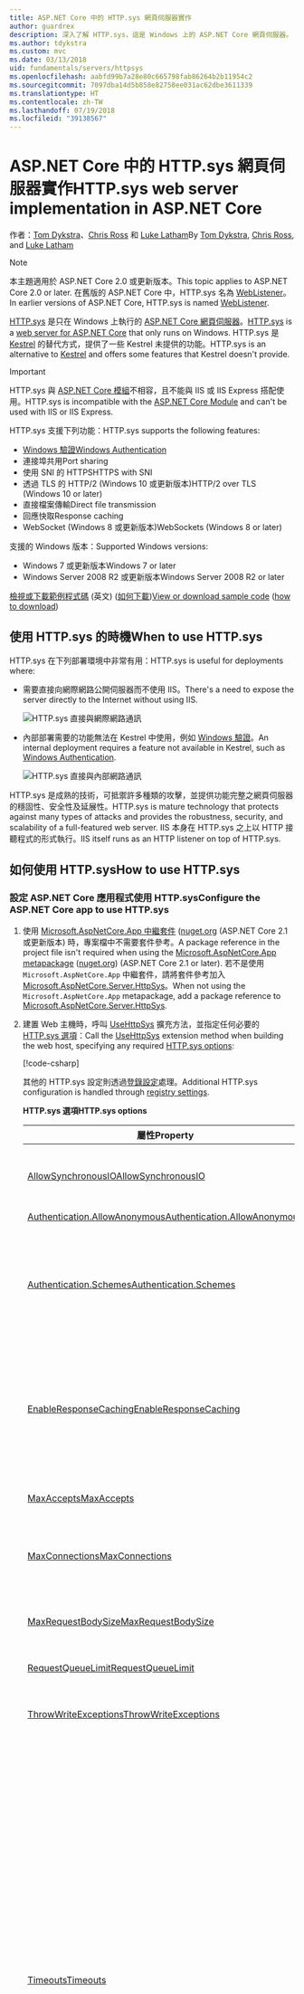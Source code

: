 ```yaml
---
title: ASP.NET Core 中的 HTTP.sys 網頁伺服器實作
author: guardrex
description: 深入了解 HTTP.sys，這是 Windows 上的 ASP.NET Core 網頁伺服器。 HTTP.sys 建置在 HTTP.sys 核心模式驅動程式之上，是 Kestrel 的替代方式，可以用來直接連線到網際網路而不使用 IIS。
ms.author: tdykstra
ms.custom: mvc
ms.date: 03/13/2018
uid: fundamentals/servers/httpsys
ms.openlocfilehash: aabfd99b7a28e80c665798fab86264b2b11954c2
ms.sourcegitcommit: 7097dba14d5b858e82758ee031ac62dbe3611339
ms.translationtype: HT
ms.contentlocale: zh-TW
ms.lasthandoff: 07/19/2018
ms.locfileid: "39138567"
---
```

# <a name="httpsys-web-server-implementation-in-aspnet-core"></a><span data-ttu-id="5b22e-104">ASP.NET Core 中的 HTTP.sys 網頁伺服器實作</span><span class="sxs-lookup"><span data-stu-id="5b22e-104">HTTP.sys web server implementation in ASP.NET Core</span></span>

<span data-ttu-id="5b22e-105">作者：[Tom Dykstra](https://github.com/tdykstra)、[Chris Ross](https://github.com/Tratcher) 和 [Luke Latham](https://github.com/guardrex)</span><span class="sxs-lookup"><span data-stu-id="5b22e-105">By [Tom Dykstra](https://github.com/tdykstra), [Chris Ross](https://github.com/Tratcher), and [Luke Latham](https://github.com/guardrex)</span></span>

> [!NOTE]
> <span data-ttu-id="5b22e-106">本主題適用於 ASP.NET Core 2.0 或更新版本。</span><span class="sxs-lookup"><span data-stu-id="5b22e-106">This topic applies to ASP.NET Core 2.0 or later.</span></span> <span data-ttu-id="5b22e-107">在舊版的 ASP.NET Core 中，HTTP.sys 名為 [WebListener](xref:fundamentals/servers/weblistener)。</span><span class="sxs-lookup"><span data-stu-id="5b22e-107">In earlier versions of ASP.NET Core, HTTP.sys is named [WebListener](xref:fundamentals/servers/weblistener).</span></span>

<span data-ttu-id="5b22e-108">[HTTP.sys](/iis/get-started/introduction-to-iis/introduction-to-iis-architecture#hypertext-transfer-protocol-stack-httpsys) 是只在 Windows 上執行的 [ASP.NET Core 網頁伺服器](xref:fundamentals/servers/index)。</span><span class="sxs-lookup"><span data-stu-id="5b22e-108">[HTTP.sys](/iis/get-started/introduction-to-iis/introduction-to-iis-architecture#hypertext-transfer-protocol-stack-httpsys) is a [web server for ASP.NET Core](xref:fundamentals/servers/index) that only runs on Windows.</span></span> <span data-ttu-id="5b22e-109">HTTP.sys 是 [Kestrel](xref:fundamentals/servers/kestrel) 的替代方式，提供了一些 Kestrel 未提供的功能。</span><span class="sxs-lookup"><span data-stu-id="5b22e-109">HTTP.sys is an alternative to [Kestrel](xref:fundamentals/servers/kestrel) and offers some features that Kestrel doesn't provide.</span></span>

> [!IMPORTANT]
> <span data-ttu-id="5b22e-110">HTTP.sys 與 [ASP.NET Core 模組](xref:fundamentals/servers/aspnet-core-module)不相容，且不能與 IIS 或 IIS Express 搭配使用。</span><span class="sxs-lookup"><span data-stu-id="5b22e-110">HTTP.sys is incompatible with the [ASP.NET Core Module](xref:fundamentals/servers/aspnet-core-module) and can't be used with IIS or IIS Express.</span></span>

<span data-ttu-id="5b22e-111">HTTP.sys 支援下列功能：</span><span class="sxs-lookup"><span data-stu-id="5b22e-111">HTTP.sys supports the following features:</span></span>

* [<span data-ttu-id="5b22e-112">Windows 驗證</span><span class="sxs-lookup"><span data-stu-id="5b22e-112">Windows Authentication</span></span>](xref:security/authentication/windowsauth)
* <span data-ttu-id="5b22e-113">連接埠共用</span><span class="sxs-lookup"><span data-stu-id="5b22e-113">Port sharing</span></span>
* <span data-ttu-id="5b22e-114">使用 SNI 的 HTTPS</span><span class="sxs-lookup"><span data-stu-id="5b22e-114">HTTPS with SNI</span></span>
* <span data-ttu-id="5b22e-115">透過 TLS 的 HTTP/2 (Windows 10 或更新版本)</span><span class="sxs-lookup"><span data-stu-id="5b22e-115">HTTP/2 over TLS (Windows 10 or later)</span></span>
* <span data-ttu-id="5b22e-116">直接檔案傳輸</span><span class="sxs-lookup"><span data-stu-id="5b22e-116">Direct file transmission</span></span>
* <span data-ttu-id="5b22e-117">回應快取</span><span class="sxs-lookup"><span data-stu-id="5b22e-117">Response caching</span></span>
* <span data-ttu-id="5b22e-118">WebSocket (Windows 8 或更新版本)</span><span class="sxs-lookup"><span data-stu-id="5b22e-118">WebSockets (Windows 8 or later)</span></span>

<span data-ttu-id="5b22e-119">支援的 Windows 版本：</span><span class="sxs-lookup"><span data-stu-id="5b22e-119">Supported Windows versions:</span></span>

* <span data-ttu-id="5b22e-120">Windows 7 或更新版本</span><span class="sxs-lookup"><span data-stu-id="5b22e-120">Windows 7 or later</span></span>
* <span data-ttu-id="5b22e-121">Windows Server 2008 R2 或更新版本</span><span class="sxs-lookup"><span data-stu-id="5b22e-121">Windows Server 2008 R2 or later</span></span>

<span data-ttu-id="5b22e-122">[檢視或下載範例程式碼](https://github.com/aspnet/Docs/tree/master/aspnetcore/fundamentals/servers/httpsys/sample) \(英文\) ([如何下載](xref:tutorials/index#how-to-download-a-sample))</span><span class="sxs-lookup"><span data-stu-id="5b22e-122">[View or download sample code](https://github.com/aspnet/Docs/tree/master/aspnetcore/fundamentals/servers/httpsys/sample) ([how to download](xref:tutorials/index#how-to-download-a-sample))</span></span>

## <a name="when-to-use-httpsys"></a><span data-ttu-id="5b22e-123">使用 HTTP.sys 的時機</span><span class="sxs-lookup"><span data-stu-id="5b22e-123">When to use HTTP.sys</span></span>

<span data-ttu-id="5b22e-124">HTTP.sys 在下列部署環境中非常有用：</span><span class="sxs-lookup"><span data-stu-id="5b22e-124">HTTP.sys is useful for deployments where:</span></span>

* <span data-ttu-id="5b22e-125">需要直接向網際網路公開伺服器而不使用 IIS。</span><span class="sxs-lookup"><span data-stu-id="5b22e-125">There's a need to expose the server directly to the Internet without using IIS.</span></span>

  ![HTTP.sys 直接與網際網路通訊](httpsys/_static/httpsys-to-internet.png)

* <span data-ttu-id="5b22e-127">內部部署需要的功能無法在 Kestrel 中使用，例如 [Windows 驗證](xref:security/authentication/windowsauth)。</span><span class="sxs-lookup"><span data-stu-id="5b22e-127">An internal deployment requires a feature not available in Kestrel, such as [Windows Authentication](xref:security/authentication/windowsauth).</span></span>

  ![HTTP.sys 直接與內部網路通訊](httpsys/_static/httpsys-to-internal.png)

<span data-ttu-id="5b22e-129">HTTP.sys 是成熟的技術，可抵禦許多種類的攻擊，並提供功能完整之網頁伺服器的穩固性、安全性及延展性。</span><span class="sxs-lookup"><span data-stu-id="5b22e-129">HTTP.sys is mature technology that protects against many types of attacks and provides the robustness, security, and scalability of a full-featured web server.</span></span> <span data-ttu-id="5b22e-130">IIS 本身在 HTTP.sys 之上以 HTTP 接聽程式的形式執行。</span><span class="sxs-lookup"><span data-stu-id="5b22e-130">IIS itself runs as an HTTP listener on top of HTTP.sys.</span></span> 

## <a name="how-to-use-httpsys"></a><span data-ttu-id="5b22e-131">如何使用 HTTP.sys</span><span class="sxs-lookup"><span data-stu-id="5b22e-131">How to use HTTP.sys</span></span>

### <a name="configure-the-aspnet-core-app-to-use-httpsys"></a><span data-ttu-id="5b22e-132">設定 ASP.NET Core 應用程式使用 HTTP.sys</span><span class="sxs-lookup"><span data-stu-id="5b22e-132">Configure the ASP.NET Core app to use HTTP.sys</span></span>

1. <span data-ttu-id="5b22e-133">使用 [Microsoft.AspNetCore.App 中繼套件](xref:fundamentals/metapackage-app) ([nuget.org](https://www.nuget.org/packages/Microsoft.AspNetCore.App/) (ASP.NET Core 2.1 或更新版本) 時，專案檔中不需要套件參考。</span><span class="sxs-lookup"><span data-stu-id="5b22e-133">A package reference in the project file isn't required when using the [Microsoft.AspNetCore.App metapackage](xref:fundamentals/metapackage-app) ([nuget.org](https://www.nuget.org/packages/Microsoft.AspNetCore.App/)) (ASP.NET Core 2.1 or later).</span></span> <span data-ttu-id="5b22e-134">若不是使用 `Microsoft.AspNetCore.App` 中繼套件，請將套件參考加入 [Microsoft.AspNetCore.Server.HttpSys](https://www.nuget.org/packages/Microsoft.AspNetCore.Server.HttpSys/)。</span><span class="sxs-lookup"><span data-stu-id="5b22e-134">When not using the `Microsoft.AspNetCore.App` metapackage, add a package reference to [Microsoft.AspNetCore.Server.HttpSys](https://www.nuget.org/packages/Microsoft.AspNetCore.Server.HttpSys/).</span></span>

2. <span data-ttu-id="5b22e-135">建置 Web 主機時，呼叫 [UseHttpSys](/dotnet/api/microsoft.aspnetcore.hosting.webhostbuilderhttpsysextensions.usehttpsys) 擴充方法，並指定任何必要的 [HTTP.sys 選項](/dotnet/api/microsoft.aspnetcore.server.httpsys.httpsysoptions)：</span><span class="sxs-lookup"><span data-stu-id="5b22e-135">Call the [UseHttpSys](/dotnet/api/microsoft.aspnetcore.hosting.webhostbuilderhttpsysextensions.usehttpsys) extension method when building the web host, specifying any required [HTTP.sys options](/dotnet/api/microsoft.aspnetcore.server.httpsys.httpsysoptions):</span></span>

   [!code-csharp[](httpsys/sample/Program.cs?name=snippet1&highlight=4-12)]

   <span data-ttu-id="5b22e-136">其他的 HTTP.sys 設定則透過[登錄設定](https://support.microsoft.com/help/820129/http-sys-registry-settings-for-windows)處理。</span><span class="sxs-lookup"><span data-stu-id="5b22e-136">Additional HTTP.sys configuration is handled through [registry settings](https://support.microsoft.com/help/820129/http-sys-registry-settings-for-windows).</span></span>

   <span data-ttu-id="5b22e-137">**HTTP.sys 選項**</span><span class="sxs-lookup"><span data-stu-id="5b22e-137">**HTTP.sys options**</span></span>

   | <span data-ttu-id="5b22e-138">屬性</span><span class="sxs-lookup"><span data-stu-id="5b22e-138">Property</span></span> | <span data-ttu-id="5b22e-139">描述</span><span class="sxs-lookup"><span data-stu-id="5b22e-139">Description</span></span> | <span data-ttu-id="5b22e-140">預設</span><span class="sxs-lookup"><span data-stu-id="5b22e-140">Default</span></span> |
   | -------- | ----------- | :-----: |
   | [<span data-ttu-id="5b22e-141">AllowSynchronousIO</span><span class="sxs-lookup"><span data-stu-id="5b22e-141">AllowSynchronousIO</span></span>](/dotnet/api/microsoft.aspnetcore.server.httpsys.httpsysoptions.allowsynchronousio) | <span data-ttu-id="5b22e-142">控制是否允許 `HttpContext.Request.Body` 和 `HttpContext.Response.Body` 同步輸出/輸入。</span><span class="sxs-lookup"><span data-stu-id="5b22e-142">Control whether synchronous input/output is allowed for the `HttpContext.Request.Body` and `HttpContext.Response.Body`.</span></span> | `true` |
   | [<span data-ttu-id="5b22e-143">Authentication.AllowAnonymous</span><span class="sxs-lookup"><span data-stu-id="5b22e-143">Authentication.AllowAnonymous</span></span>](/dotnet/api/microsoft.aspnetcore.server.httpsys.authenticationmanager.allowanonymous) | <span data-ttu-id="5b22e-144">允許匿名要求。</span><span class="sxs-lookup"><span data-stu-id="5b22e-144">Allow anonymous requests.</span></span> | `true` |
   | [<span data-ttu-id="5b22e-145">Authentication.Schemes</span><span class="sxs-lookup"><span data-stu-id="5b22e-145">Authentication.Schemes</span></span>](/dotnet/api/microsoft.aspnetcore.server.httpsys.authenticationmanager.schemes) | <span data-ttu-id="5b22e-146">指定允許的驗證配置。</span><span class="sxs-lookup"><span data-stu-id="5b22e-146">Specify the allowed authentication schemes.</span></span> <span data-ttu-id="5b22e-147">處置接聽程式之前可隨時修改。</span><span class="sxs-lookup"><span data-stu-id="5b22e-147">May be modified at any time prior to disposing the listener.</span></span> <span data-ttu-id="5b22e-148">值是由 [AuthenticationSchemes enum](/dotnet/api/microsoft.aspnetcore.server.httpsys.authenticationschemes) 提供：`Basic`、`Kerberos`、`Negotiate`、`None` 和 `NTLM`。</span><span class="sxs-lookup"><span data-stu-id="5b22e-148">Values are provided by the [AuthenticationSchemes enum](/dotnet/api/microsoft.aspnetcore.server.httpsys.authenticationschemes): `Basic`, `Kerberos`, `Negotiate`, `None`, and `NTLM`.</span></span> | `None` |
   | [<span data-ttu-id="5b22e-149">EnableResponseCaching</span><span class="sxs-lookup"><span data-stu-id="5b22e-149">EnableResponseCaching</span></span>](/dotnet/api/microsoft.aspnetcore.server.httpsys.httpsysoptions.enableresponsecaching) | <span data-ttu-id="5b22e-150">針對含有合格標頭的回應嘗試[核心模式](/windows-hardware/drivers/gettingstarted/user-mode-and-kernel-mode)快取。</span><span class="sxs-lookup"><span data-stu-id="5b22e-150">Attempt [kernel-mode](/windows-hardware/drivers/gettingstarted/user-mode-and-kernel-mode) caching for responses with eligible headers.</span></span> <span data-ttu-id="5b22e-151">回應可能不包含 `Set-Cookie`、`Vary` 或 `Pragma` 標頭。</span><span class="sxs-lookup"><span data-stu-id="5b22e-151">The response may not include `Set-Cookie`, `Vary`, or `Pragma` headers.</span></span> <span data-ttu-id="5b22e-152">它必須包含為 `public` 的 `Cache-Control` 標頭，且有 `shared-max-age` 或 `max-age` 值，或是 `Expires` 標頭。</span><span class="sxs-lookup"><span data-stu-id="5b22e-152">It must include a `Cache-Control` header that's `public` and either a `shared-max-age` or `max-age` value, or an `Expires` header.</span></span> | `true` |
   | [<span data-ttu-id="5b22e-153">MaxAccepts</span><span class="sxs-lookup"><span data-stu-id="5b22e-153">MaxAccepts</span></span>](/dotnet/api/microsoft.aspnetcore.server.httpsys.httpsysoptions.maxaccepts) | <span data-ttu-id="5b22e-154">可同時接受的數目上限。</span><span class="sxs-lookup"><span data-stu-id="5b22e-154">The maximum number of concurrent accepts.</span></span> | <span data-ttu-id="5b22e-155">5 &times; [Environment.<br>ProcessorCount](/dotnet/api/system.environment.processorcount)</span><span class="sxs-lookup"><span data-stu-id="5b22e-155">5 &times; [Environment.<br>ProcessorCount](/dotnet/api/system.environment.processorcount)</span></span> |
   | [<span data-ttu-id="5b22e-156">MaxConnections</span><span class="sxs-lookup"><span data-stu-id="5b22e-156">MaxConnections</span></span>](/dotnet/api/microsoft.aspnetcore.server.httpsys.httpsysoptions.maxconnections) | <span data-ttu-id="5b22e-157">可接受的同時連線數量上限。</span><span class="sxs-lookup"><span data-stu-id="5b22e-157">The maximum number of concurrent connections to accept.</span></span> <span data-ttu-id="5b22e-158">使用 `-1` 為無限多個。</span><span class="sxs-lookup"><span data-stu-id="5b22e-158">Use `-1` for infinite.</span></span> <span data-ttu-id="5b22e-159">使用 `null` 以使用登錄之整個電腦的設定。</span><span class="sxs-lookup"><span data-stu-id="5b22e-159">Use `null` to use the registry's machine-wide setting.</span></span> | `null`<br><span data-ttu-id="5b22e-160">(無限制)</span><span class="sxs-lookup"><span data-stu-id="5b22e-160">(unlimited)</span></span> |
   | [<span data-ttu-id="5b22e-161">MaxRequestBodySize</span><span class="sxs-lookup"><span data-stu-id="5b22e-161">MaxRequestBodySize</span></span>](/dotnet/api/microsoft.aspnetcore.server.httpsys.httpsysoptions.maxrequestbodysize) | <span data-ttu-id="5b22e-162">請參閱 <a href="#maxrequestbodysize">MaxRequestBodySize</a> 小節。</span><span class="sxs-lookup"><span data-stu-id="5b22e-162">See the <a href="#maxrequestbodysize">MaxRequestBodySize</a> section.</span></span> | <span data-ttu-id="5b22e-163">30000000 位元組</span><span class="sxs-lookup"><span data-stu-id="5b22e-163">30000000 bytes</span></span><br><span data-ttu-id="5b22e-164">(~28.6 MB)</span><span class="sxs-lookup"><span data-stu-id="5b22e-164">(~28.6 MB)</span></span> |
   | [<span data-ttu-id="5b22e-165">RequestQueueLimit</span><span class="sxs-lookup"><span data-stu-id="5b22e-165">RequestQueueLimit</span></span>](/dotnet/api/microsoft.aspnetcore.server.httpsys.httpsysoptions.requestqueuelimit) | <span data-ttu-id="5b22e-166">可以加入佇列的最大要求數目。</span><span class="sxs-lookup"><span data-stu-id="5b22e-166">The maximum number of requests that can be queued.</span></span> | <span data-ttu-id="5b22e-167">1000</span><span class="sxs-lookup"><span data-stu-id="5b22e-167">1000</span></span> |
   | [<span data-ttu-id="5b22e-168">ThrowWriteExceptions</span><span class="sxs-lookup"><span data-stu-id="5b22e-168">ThrowWriteExceptions</span></span>](/dotnet/api/microsoft.aspnetcore.server.httpsys.httpsysoptions.throwwriteexceptions) | <span data-ttu-id="5b22e-169">指出若回應本文因為用戶端中斷連線而寫入失敗時，應擲回例外狀況或正常完成。</span><span class="sxs-lookup"><span data-stu-id="5b22e-169">Indicate if response body writes that fail due to client disconnects should throw exceptions or complete normally.</span></span> | `false`<br><span data-ttu-id="5b22e-170">(正常完成)</span><span class="sxs-lookup"><span data-stu-id="5b22e-170">(complete normally)</span></span> |
   | [<span data-ttu-id="5b22e-171">Timeouts</span><span class="sxs-lookup"><span data-stu-id="5b22e-171">Timeouts</span></span>](/dotnet/api/microsoft.aspnetcore.server.httpsys.httpsysoptions.timeouts) | <span data-ttu-id="5b22e-172">公開 HTTP.sys [TimeoutManager](/dotnet/api/microsoft.aspnetcore.server.httpsys.timeoutmanager) 設定，這也可在登錄中設定。</span><span class="sxs-lookup"><span data-stu-id="5b22e-172">Expose the HTTP.sys [TimeoutManager](/dotnet/api/microsoft.aspnetcore.server.httpsys.timeoutmanager) configuration, which may also be configured in the registry.</span></span> <span data-ttu-id="5b22e-173">API 連結可提供包括預設值在內每個設定的詳細資訊：</span><span class="sxs-lookup"><span data-stu-id="5b22e-173">Follow the API links to learn more about each setting, including default values:</span></span><ul><li><span data-ttu-id="5b22e-174">[TimeoutManager.DrainEntityBody](/dotnet/api/microsoft.aspnetcore.server.httpsys.timeoutmanager.drainentitybody) &ndash; HTTP 伺服器 API 清空持續連線上實體內容的允許時間。</span><span class="sxs-lookup"><span data-stu-id="5b22e-174">[TimeoutManager.DrainEntityBody](/dotnet/api/microsoft.aspnetcore.server.httpsys.timeoutmanager.drainentitybody) &ndash; Time allowed for the HTTP Server API to drain the entity body on a Keep-Alive connection.</span></span></li><li><span data-ttu-id="5b22e-175">[TimeoutManager.EntityBody](/dotnet/api/microsoft.aspnetcore.server.httpsys.timeoutmanager.entitybody) &ndash; 要求實體內容到達的允許時間。</span><span class="sxs-lookup"><span data-stu-id="5b22e-175">[TimeoutManager.EntityBody](/dotnet/api/microsoft.aspnetcore.server.httpsys.timeoutmanager.entitybody) &ndash; Time allowed for the request entity body to arrive.</span></span></li><li><span data-ttu-id="5b22e-176">[TimeoutManager.HeaderWait](/dotnet/api/microsoft.aspnetcore.server.httpsys.timeoutmanager.headerwait) &ndash; HTTP 伺服器 API 剖析要求標頭的允許時間。</span><span class="sxs-lookup"><span data-stu-id="5b22e-176">[TimeoutManager.HeaderWait](/dotnet/api/microsoft.aspnetcore.server.httpsys.timeoutmanager.headerwait) &ndash; Time allowed for the HTTP Server API to parse the request header.</span></span></li><li><span data-ttu-id="5b22e-177">[TimeoutManager.IdleConnection](/dotnet/api/microsoft.aspnetcore.server.httpsys.timeoutmanager.idleconnection) &ndash; 允許連線閒置的時間。</span><span class="sxs-lookup"><span data-stu-id="5b22e-177">[TimeoutManager.IdleConnection](/dotnet/api/microsoft.aspnetcore.server.httpsys.timeoutmanager.idleconnection) &ndash; Time allowed for an idle connection.</span></span></li><li><span data-ttu-id="5b22e-178">[TimeoutManager.MinSendBytesPerSecond](/dotnet/api/microsoft.aspnetcore.server.httpsys.timeoutmanager.minsendbytespersecond) &ndash; 回應的最低傳送速率。</span><span class="sxs-lookup"><span data-stu-id="5b22e-178">[TimeoutManager.MinSendBytesPerSecond](/dotnet/api/microsoft.aspnetcore.server.httpsys.timeoutmanager.minsendbytespersecond) &ndash; The minimum send rate for the response.</span></span></li><li><span data-ttu-id="5b22e-179">[TimeoutManager.RequestQueue](/dotnet/api/microsoft.aspnetcore.server.httpsys.timeoutmanager.requestqueue) &ndash; 在應用程式 擷取要求之前，將要求保留於要求佇列中的允許時間。</span><span class="sxs-lookup"><span data-stu-id="5b22e-179">[TimeoutManager.RequestQueue](/dotnet/api/microsoft.aspnetcore.server.httpsys.timeoutmanager.requestqueue) &ndash; Time allowed for the request to remain in the request queue before the app picks it up.</span></span></li></ul> |  |
   | [<span data-ttu-id="5b22e-180">UrlPrefixes</span><span class="sxs-lookup"><span data-stu-id="5b22e-180">UrlPrefixes</span></span>](/dotnet/api/microsoft.aspnetcore.server.httpsys.httpsysoptions.urlprefixes) | <span data-ttu-id="5b22e-181">指定 [UrlPrefixCollection](/dotnet/api/microsoft.aspnetcore.server.httpsys.urlprefixcollection) 以向 HTTP.sys 註冊。</span><span class="sxs-lookup"><span data-stu-id="5b22e-181">Specify the [UrlPrefixCollection](/dotnet/api/microsoft.aspnetcore.server.httpsys.urlprefixcollection) to register with HTTP.sys.</span></span> <span data-ttu-id="5b22e-182">最實用的是 [UrlPrefixCollection.Add](/dotnet/api/microsoft.aspnetcore.server.httpsys.urlprefixcollection.add)，可用來將前置詞加入集合。</span><span class="sxs-lookup"><span data-stu-id="5b22e-182">The most useful is [UrlPrefixCollection.Add](/dotnet/api/microsoft.aspnetcore.server.httpsys.urlprefixcollection.add), which is used to add a prefix to the collection.</span></span> <span data-ttu-id="5b22e-183">處置接聽程式之前可隨時修改這些內容。</span><span class="sxs-lookup"><span data-stu-id="5b22e-183">These may be modified at any time prior to disposing the listener.</span></span> |  |

   <a name="maxrequestbodysize"></a>
   <span data-ttu-id="5b22e-184">**MaxRequestBodySize**</span><span class="sxs-lookup"><span data-stu-id="5b22e-184">**MaxRequestBodySize**</span></span>

   <span data-ttu-id="5b22e-185">任何要求所允許的大小上限 (以位元組為單位)。</span><span class="sxs-lookup"><span data-stu-id="5b22e-185">The maximum allowed size of any request body in bytes.</span></span> <span data-ttu-id="5b22e-186">當設定為 `null` 時，要求主體大小上限為無限制。</span><span class="sxs-lookup"><span data-stu-id="5b22e-186">When set to `null`, the maximum request body size is unlimited.</span></span> <span data-ttu-id="5b22e-187">此限制對升級連線不會有任何影響，因為其一律為無限制。</span><span class="sxs-lookup"><span data-stu-id="5b22e-187">This limit has no effect on upgraded connections, which are always unlimited.</span></span>

   <span data-ttu-id="5b22e-188">在 ASP.NET Core MVC 應用程式中針對單一 `IActionResult` 覆寫限制的建議方法，是在動作方法上使用 [RequestSizeLimitAttribute](/dotnet/api/microsoft.aspnetcore.mvc.requestsizelimitattribute) 屬性：</span><span class="sxs-lookup"><span data-stu-id="5b22e-188">The recommended method to override the limit in an ASP.NET Core MVC app for a single `IActionResult` is to use the [RequestSizeLimitAttribute](/dotnet/api/microsoft.aspnetcore.mvc.requestsizelimitattribute) attribute on an action method:</span></span>

   ```csharp
   [RequestSizeLimit(100000000)]
   public IActionResult MyActionMethod()
   ```

   <span data-ttu-id="5b22e-189">如果應用程式已開始讀取要求之後，才嘗試設定要求的限制，則會擲回例外狀況。</span><span class="sxs-lookup"><span data-stu-id="5b22e-189">An exception is thrown if the app attempts to configure the limit on a request after the app has started reading the request.</span></span> <span data-ttu-id="5b22e-190">`IsReadOnly` 屬性可用來指出 `MaxRequestBodySize` 屬性是否處於唯讀狀態，代表要設定限制已經太遲。</span><span class="sxs-lookup"><span data-stu-id="5b22e-190">An `IsReadOnly` property can be used to indicate if the `MaxRequestBodySize` property is in a read-only state, meaning it's too late to configure the limit.</span></span>

   <span data-ttu-id="5b22e-191">如果應用程式應針對每個要求覆寫 [MaxRequestBodySize](/dotnet/api/microsoft.aspnetcore.server.httpsys.httpsysoptions.maxrequestbodysize)，則使用 [IHttpMaxRequestBodySizeFeature](/dotnet/api/microsoft.aspnetcore.http.features.ihttpmaxrequestbodysizefeature)：</span><span class="sxs-lookup"><span data-stu-id="5b22e-191">If the app should override [MaxRequestBodySize](/dotnet/api/microsoft.aspnetcore.server.httpsys.httpsysoptions.maxrequestbodysize) per-request, use the [IHttpMaxRequestBodySizeFeature](/dotnet/api/microsoft.aspnetcore.http.features.ihttpmaxrequestbodysizefeature):</span></span>

   [!code-csharp[](httpsys/sample/Startup.cs?name=snippet1&highlight=6-7)]

3. <span data-ttu-id="5b22e-192">如果您使用 Visual Studio，請確定應用程式未設定為執行 IIS 或 IIS Express。</span><span class="sxs-lookup"><span data-stu-id="5b22e-192">If using Visual Studio, make sure the app isn't configured to run IIS or IIS Express.</span></span>

   <span data-ttu-id="5b22e-193">在 Visual Studio 中，預設啟動設定檔適用於 IIS Express。</span><span class="sxs-lookup"><span data-stu-id="5b22e-193">In Visual Studio, the default launch profile is for IIS Express.</span></span> <span data-ttu-id="5b22e-194">若要執行專案作為主控台應用程式，請手動變更選取的設定檔，如下列螢幕擷取畫面所示：</span><span class="sxs-lookup"><span data-stu-id="5b22e-194">To run the project as a console app, manually change the selected profile, as shown in the following screen shot:</span></span>

   ![選取主控台應用程式設定檔](httpsys/_static/vs-choose-profile.png)

### <a name="configure-windows-server"></a><span data-ttu-id="5b22e-196">設定 Windows Server</span><span class="sxs-lookup"><span data-stu-id="5b22e-196">Configure Windows Server</span></span>

1. <span data-ttu-id="5b22e-197">如果應用程式是[與架構相依的部署](/dotnet/core/deploying/#framework-dependent-deployments-fdd)，請安裝 .NET Core、.NET Framework 或兩者 (如果應用程式是以 .NET Framework 為目標的 .NET Core 應用程式)。</span><span class="sxs-lookup"><span data-stu-id="5b22e-197">If the app is a [framework-dependent deployment](/dotnet/core/deploying/#framework-dependent-deployments-fdd), install .NET Core, .NET Framework, or both (if the app is a .NET Core app targeting the .NET Framework).</span></span>

   * <span data-ttu-id="5b22e-198">**.NET Core** &ndash; 如果應用程式需要 .NET Core，請從 [.NET All Downloads](https://www.microsoft.com/net/download/all) (.NET 所有下載) 取得並執行 .NET Core 安裝程式。</span><span class="sxs-lookup"><span data-stu-id="5b22e-198">**.NET Core** &ndash; If the app requires .NET Core, obtain and run the .NET Core installer from [.NET All Downloads](https://www.microsoft.com/net/download/all).</span></span>
   * <span data-ttu-id="5b22e-199">**.NET Framework** &ndash; 如果應用程式要求 .NET Framework，請參閱 [.NET Framework：安裝指南](/dotnet/framework/install/)以尋找安裝指示。</span><span class="sxs-lookup"><span data-stu-id="5b22e-199">**.NET Framework** &ndash; If the app requires .NET Framework, see [.NET Framework: Installation guide](/dotnet/framework/install/) to find installation instructions.</span></span> <span data-ttu-id="5b22e-200">安裝必要的 .NET Framework。</span><span class="sxs-lookup"><span data-stu-id="5b22e-200">Install the required .NET Framework.</span></span> <span data-ttu-id="5b22e-201">您可在 [.NET All Downloads](https://www.microsoft.com/net/download/all) (.NET 所有下載) 找到最新的 .NET Framework 安裝程式。</span><span class="sxs-lookup"><span data-stu-id="5b22e-201">The installer for the latest .NET Framework can be found at [.NET All Downloads](https://www.microsoft.com/net/download/all).</span></span>

2. <span data-ttu-id="5b22e-202">設定要應用程式的 URL 和連接埠。</span><span class="sxs-lookup"><span data-stu-id="5b22e-202">Configure URLs and ports for the app.</span></span>

   <span data-ttu-id="5b22e-203">ASP.NET Core 預設會繫結至 `http://localhost:5000`。</span><span class="sxs-lookup"><span data-stu-id="5b22e-203">By default, ASP.NET Core binds to `http://localhost:5000`.</span></span> <span data-ttu-id="5b22e-204">若要設定 URL 前置詞和連接埠，選項包括使用：</span><span class="sxs-lookup"><span data-stu-id="5b22e-204">To configure URL prefixes and ports, options include using:</span></span>

   * [<span data-ttu-id="5b22e-205">UseUrls</span><span class="sxs-lookup"><span data-stu-id="5b22e-205">UseUrls</span></span>](/dotnet/api/microsoft.aspnetcore.hosting.hostingabstractionswebhostbuilderextensions.useurls)
   * <span data-ttu-id="5b22e-206">`urls` 命令列引數</span><span class="sxs-lookup"><span data-stu-id="5b22e-206">`urls` command-line argument</span></span>
   * <span data-ttu-id="5b22e-207">`ASPNETCORE_URLS` 環境變數</span><span class="sxs-lookup"><span data-stu-id="5b22e-207">`ASPNETCORE_URLS` environment variable</span></span>
   * [<span data-ttu-id="5b22e-208">UrlPrefixes</span><span class="sxs-lookup"><span data-stu-id="5b22e-208">UrlPrefixes</span></span>](/dotnet/api/microsoft.aspnetcore.server.httpsys.httpsysoptions.urlprefixes)

   <span data-ttu-id="5b22e-209">下列程式碼範例示範如何使用 [UrlPrefixes](/dotnet/api/microsoft.aspnetcore.server.httpsys.httpsysoptions.urlprefixes)：</span><span class="sxs-lookup"><span data-stu-id="5b22e-209">The following code example shows how to use [UrlPrefixes](/dotnet/api/microsoft.aspnetcore.server.httpsys.httpsysoptions.urlprefixes):</span></span>

   [!code-csharp[](httpsys/sample/Program.cs?name=snippet1&highlight=11)]

   <span data-ttu-id="5b22e-210">`UrlPrefixes` 的優點是針對錯誤格式的前置詞會立即產生錯誤訊息。</span><span class="sxs-lookup"><span data-stu-id="5b22e-210">An advantage of `UrlPrefixes` is that an error message is generated immediately for improperly formatted prefixes.</span></span>

   <span data-ttu-id="5b22e-211">`UrlPrefixes` 中的設定會覆寫 `UseUrls`/`urls`/`ASPNETCORE_URLS` 設定。</span><span class="sxs-lookup"><span data-stu-id="5b22e-211">The settings in `UrlPrefixes` override `UseUrls`/`urls`/`ASPNETCORE_URLS` settings.</span></span> <span data-ttu-id="5b22e-212">因此，`UseUrls`、`urls` 和 `ASPNETCORE_URLS` 環境變數的優點，是能更輕鬆地在 Kestrel 和 HTTP.sys 之間切換。</span><span class="sxs-lookup"><span data-stu-id="5b22e-212">Therefore, an advantage of `UseUrls`, `urls`, and the `ASPNETCORE_URLS` environment variable is that it's easier to switch between Kestrel and HTTP.sys.</span></span> <span data-ttu-id="5b22e-213">如需 `UseUrls`、`urls` 和 `ASPNETCORE_URLS` 的詳細資訊，請參閱[在 ASP.NET Core 中代管](xref:fundamentals/host/index)主題。</span><span class="sxs-lookup"><span data-stu-id="5b22e-213">For more information on `UseUrls`, `urls`, and `ASPNETCORE_URLS`, see the [Host in ASP.NET Core](xref:fundamentals/host/index) topic.</span></span>

   <span data-ttu-id="5b22e-214">HTTP.sys 使用 [HTTP Server API UrlPrefix 字串格式](https://msdn.microsoft.com/library/windows/desktop/aa364698.aspx)。</span><span class="sxs-lookup"><span data-stu-id="5b22e-214">HTTP.sys uses the [HTTP Server API UrlPrefix string formats](https://msdn.microsoft.com/library/windows/desktop/aa364698.aspx).</span></span>

   > [!WARNING]
   > <span data-ttu-id="5b22e-215">請**勿**使用最上層萬用字元繫結 (`http://*:80/`與 `http://+:80`)。</span><span class="sxs-lookup"><span data-stu-id="5b22e-215">Top-level wildcard bindings (`http://*:80/` and `http://+:80`) should **not** be used.</span></span> <span data-ttu-id="5b22e-216">最上層萬用字元繫結可能暴露您的應用程式安全性弱點。</span><span class="sxs-lookup"><span data-stu-id="5b22e-216">Top-level wildcard bindings can open up your app to security vulnerabilities.</span></span> <span data-ttu-id="5b22e-217">這對強式與弱式萬用字元皆適用。</span><span class="sxs-lookup"><span data-stu-id="5b22e-217">This applies to both strong and weak wildcards.</span></span> <span data-ttu-id="5b22e-218">請使用明確主機名稱，而非萬用字元。</span><span class="sxs-lookup"><span data-stu-id="5b22e-218">Use explicit host names rather than wildcards.</span></span> <span data-ttu-id="5b22e-219">若您擁有整個父網域 (與具弱點的 `*.com` 相對) 的控制權，則子網域萬用字元繫結 (例如 `*.mysub.com`) 就沒有此安全性風險。</span><span class="sxs-lookup"><span data-stu-id="5b22e-219">Subdomain wildcard binding (for example, `*.mysub.com`) doesn't have this security risk if you control the entire parent domain (as opposed to `*.com`, which is vulnerable).</span></span> <span data-ttu-id="5b22e-220">如需詳細資訊，請參閱 [rfc7230 5.4 節](https://tools.ietf.org/html/rfc7230#section-5.4)。</span><span class="sxs-lookup"><span data-stu-id="5b22e-220">See [rfc7230 section-5.4](https://tools.ietf.org/html/rfc7230#section-5.4) for more information.</span></span>

3. <span data-ttu-id="5b22e-221">預先註冊 URL 前置詞以繫結至 HTTP.sys，然後設定 x.509 憑證。</span><span class="sxs-lookup"><span data-stu-id="5b22e-221">Preregister URL prefixes to bind to HTTP.sys and set up x.509 certificates.</span></span>

   <span data-ttu-id="5b22e-222">如果 URL 前置詞並未在 Windows 中預先註冊，請以系統管理員權限執行應用程式。</span><span class="sxs-lookup"><span data-stu-id="5b22e-222">If URL prefixes aren't preregistered in Windows, run the app with administrator privileges.</span></span> <span data-ttu-id="5b22e-223">唯一的例外狀況是使用 HTTP (不是 HTTPS) 透過大於 1024 的連接埠號碼繫結至 localhost。</span><span class="sxs-lookup"><span data-stu-id="5b22e-223">The only exception is when binding to localhost using HTTP (not HTTPS) with a port number greater than 1024.</span></span> <span data-ttu-id="5b22e-224">在此情況下，不需要系統管理員權限。</span><span class="sxs-lookup"><span data-stu-id="5b22e-224">In that case, administrator privileges aren't required.</span></span>

   1. <span data-ttu-id="5b22e-225">用來設定 HTTP.sys 的內建工具是 *netsh.exe*。</span><span class="sxs-lookup"><span data-stu-id="5b22e-225">The built-in tool for configuring HTTP.sys is *netsh.exe*.</span></span> <span data-ttu-id="5b22e-226">*netsh.exe* 是用來保留 URL 前置詞，並指派 X.509 憑證。</span><span class="sxs-lookup"><span data-stu-id="5b22e-226">*netsh.exe* is used to reserve URL prefixes and assign X.509 certificates.</span></span> <span data-ttu-id="5b22e-227">此工具需要系統管理員權限。</span><span class="sxs-lookup"><span data-stu-id="5b22e-227">The tool requires administrator privileges.</span></span>

      <span data-ttu-id="5b22e-228">下列範例示範保留連接埠 80 和 443 的 URL 前置詞的命令：</span><span class="sxs-lookup"><span data-stu-id="5b22e-228">The following example shows the commands to reserve URL prefixes for ports 80 and 443:</span></span>

      ```console
      netsh http add urlacl url=http://+:80/ user=Users
      netsh http add urlacl url=https://+:443/ user=Users
      ```

      <span data-ttu-id="5b22e-229">下列範例會示範如何指派 X.509 憑證：</span><span class="sxs-lookup"><span data-stu-id="5b22e-229">The following example shows how to assign an X.509 certificate:</span></span>

      ```console
      netsh http add sslcert ipport=0.0.0.0:443 certhash=MyCertHash_Here appid="{00000000-0000-0000-0000-000000000000}"
      ```

      <span data-ttu-id="5b22e-230">以下是 *netsh.exe* 的參考文件：</span><span class="sxs-lookup"><span data-stu-id="5b22e-230">Reference documentation for *netsh.exe*:</span></span>

      * [<span data-ttu-id="5b22e-231">超文字傳輸通訊協定 (HTTP) 的 Netsh 命令</span><span class="sxs-lookup"><span data-stu-id="5b22e-231">Netsh Commands for Hypertext Transfer Protocol (HTTP)</span></span>](https://technet.microsoft.com/library/cc725882.aspx)
      * [<span data-ttu-id="5b22e-232">UrlPrefix 字串</span><span class="sxs-lookup"><span data-stu-id="5b22e-232">UrlPrefix Strings</span></span>](https://msdn.microsoft.com/library/windows/desktop/aa364698.aspx)

   2. <span data-ttu-id="5b22e-233">如有需要，可建立自我簽署的 X.509 憑證。</span><span class="sxs-lookup"><span data-stu-id="5b22e-233">Create self-signed X.509 certificates, if required.</span></span>

      [!INCLUDE [How to make an X.509 cert](../../includes/make-x509-cert.md)]

4. <span data-ttu-id="5b22e-234">開啟防火牆連接埠來允許流量到達 HTTP.sys。</span><span class="sxs-lookup"><span data-stu-id="5b22e-234">Open firewall ports to allow traffic to reach HTTP.sys.</span></span> <span data-ttu-id="5b22e-235">使用 *netsh.exe* 或 [PowerShell Cmdlets](https://technet.microsoft.com/library/jj554906)。</span><span class="sxs-lookup"><span data-stu-id="5b22e-235">Use *netsh.exe* or [PowerShell cmdlets](https://technet.microsoft.com/library/jj554906).</span></span>

## <a name="proxy-server-and-load-balancer-scenarios"></a><span data-ttu-id="5b22e-236">Proxy 伺服器和負載平衡器案例</span><span class="sxs-lookup"><span data-stu-id="5b22e-236">Proxy server and load balancer scenarios</span></span>

<span data-ttu-id="5b22e-237">如果是 HTTP.sys 所裝載且與來自網際網路或公司網路的要求進行互動的應用程式，在裝載於 Proxy 伺服器和負載平衡器後方時，可能需要額外的組態。</span><span class="sxs-lookup"><span data-stu-id="5b22e-237">For apps hosted by HTTP.sys that interact with requests from the Internet or a corporate network, additional configuration might be required when hosting behind proxy servers and load balancers.</span></span> <span data-ttu-id="5b22e-238">如需詳細資訊，請參閱[設定 ASP.NET Core 以處理 Proxy 伺服器和負載平衡器](xref:host-and-deploy/proxy-load-balancer)。</span><span class="sxs-lookup"><span data-stu-id="5b22e-238">For more information, see [Configure ASP.NET Core to work with proxy servers and load balancers](xref:host-and-deploy/proxy-load-balancer).</span></span>

## <a name="additional-resources"></a><span data-ttu-id="5b22e-239">其他資源</span><span class="sxs-lookup"><span data-stu-id="5b22e-239">Additional resources</span></span>

* <span data-ttu-id="5b22e-240">[HTTP 伺服器 API](https://msdn.microsoft.com/library/windows/desktop/aa364510.aspx) \(英文\)</span><span class="sxs-lookup"><span data-stu-id="5b22e-240">[HTTP Server API](https://msdn.microsoft.com/library/windows/desktop/aa364510.aspx)</span></span>
* <span data-ttu-id="5b22e-241">[aspnet/HttpSysServer GitHub 存放庫 (原始程式碼)](https://github.com/aspnet/HttpSysServer/) \(英文\)</span><span class="sxs-lookup"><span data-stu-id="5b22e-241">[aspnet/HttpSysServer GitHub repository (source code)](https://github.com/aspnet/HttpSysServer/)</span></span>
* [<span data-ttu-id="5b22e-242">在 ASP.NET Core 中代管</span><span class="sxs-lookup"><span data-stu-id="5b22e-242">Host in ASP.NET Core</span></span>](xref:fundamentals/host/index)
